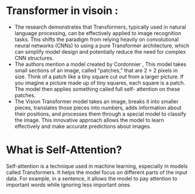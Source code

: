 # Transformer in visoin :
-
   The research demonstrates that Transformers, typically used in natural language processing, can be effectively applied to image recognition tasks. 
   This shifts the paradigm from relying heavily on convolutional neural networks (CNNs) to using a pure Transformer architecture, which can simplify 
   model design and potentially reduce the need for complex CNN structures.
-
   The authors mention a model created by Cordonnier , This model takes small sections of an image, called "patches," that are 2 × 2 pixels in size. Think of a patch like a 
   tiny square cut out from a larger picture. If you imagine a picture made up of tiny squares, each square is a patch. The model then applies something called full self- 
   attention on these patches.
-
   The Vision Transformer model takes an image, breaks it into smaller pieces, translates those pieces into numbers, adds information about their positions, and processes them 
   through a special model to classify the image. This innovative approach allows the model to learn effectively and make accurate predictions about images.
# What is Self-Attention?
  Self-attention is a technique used in machine learning, especially in models called Transformers. It helps the model focus on different parts of the input data. For example, 
  in a sentence, it allows the model to pay attention to important words while ignoring less important ones.
  
